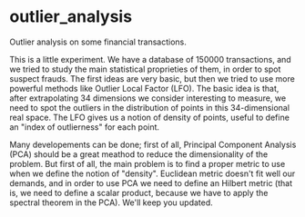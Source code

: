 # outlier_analysis
Outlier analysis on some financial transactions.

This is a little experiment. We have a database of 150000 transactions, and we tried to study the main statistical proprieties of them, in order to spot suspect frauds. The first ideas are very basic, but then we tried to use more powerful methods like Outlier Local Factor (LFO). The basic idea is that, after extrapolating 34 dimensions we consider interesting to measure, we need to spot the outliers in the distribution of points in this 34-dimensional real space. The LFO gives us a notion of density of points, useful to define an "index of outlierness" for each point.

Many developements can be done; first of all, Principal Component Analysis (PCA) should be a great meathod to reduce the dimensionality of the problem. But first of all, the main problem is to find a proper metric to use when we define the notion of "density". Euclidean metric doesn't fit well our demands, and in order to use PCA we need to define an Hilbert metric (that is, we need to define a scalar product, because we have to apply the spectral theorem in the PCA). We'll keep you updated. 
